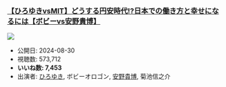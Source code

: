 ### [【ひろゆきvsMIT】どうする円安時代!?日本での働き方と幸せになるには【ボビーvs安野貴博】](https://www.youtube.com/watch?v=H5IVSMGIoyg)
[![](https://img.youtube.com/vi/H5IVSMGIoyg/sddefault.jpg)](https://www.youtube.com/watch?v=H5IVSMGIoyg)
-   公開日: 2024-08-30
-   視聴数: 573,712
-   **いいね数: 7,453**
-   出演者: [ひろゆき](/rehacq_fan/people/ひろゆき "wikilink"), ボビーオロゴン, [安野貴博](/rehacq_fan/people/安野貴博 "wikilink"), 菊池信之介
